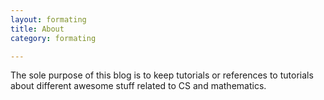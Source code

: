 ```yaml
---
layout: formating
title: About
category: formating

---
```



The sole purpose of this blog is to keep tutorials or references to tutorials about different awesome stuff related to CS and mathematics. 



[jekyll-organization]: https://github.com/jekyll
